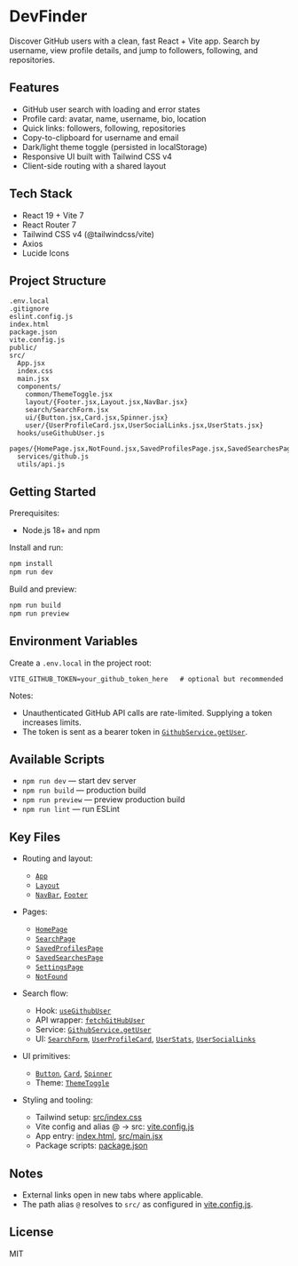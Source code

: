 # DevFinder

Discover GitHub users with a clean, fast React + Vite app. Search by username, view profile details, and jump to followers, following, and repositories.

## Features
- GitHub user search with loading and error states
- Profile card: avatar, name, username, bio, location
- Quick links: followers, following, repositories
- Copy-to-clipboard for username and email
- Dark/light theme toggle (persisted in localStorage)
- Responsive UI built with Tailwind CSS v4
- Client-side routing with a shared layout

## Tech Stack
- React 19 + Vite 7
- React Router 7
- Tailwind CSS v4 (@tailwindcss/vite)
- Axios
- Lucide Icons

## Project Structure
```
.env.local
.gitignore
eslint.config.js
index.html
package.json
vite.config.js
public/
src/
  App.jsx
  index.css
  main.jsx
  components/
    common/ThemeToggle.jsx
    layout/{Footer.jsx,Layout.jsx,NavBar.jsx}
    search/SearchForm.jsx
    ui/{Button.jsx,Card.jsx,Spinner.jsx}
    user/{UserProfileCard.jsx,UserSocialLinks.jsx,UserStats.jsx}
  hooks/useGithubUser.js
  pages/{HomePage.jsx,NotFound.jsx,SavedProfilesPage.jsx,SavedSearchesPage.jsx,SearchPage.jsx,SettingsPage.jsx}
  services/github.js
  utils/api.js
```

## Getting Started

Prerequisites:
- Node.js 18+ and npm

Install and run:
```sh
npm install
npm run dev
```
Build and preview:
```sh
npm run build
npm run preview
```

## Environment Variables
Create a `.env.local` in the project root:
```
VITE_GITHUB_TOKEN=your_github_token_here   # optional but recommended
```
Notes:
- Unauthenticated GitHub API calls are rate-limited. Supplying a token increases limits.
- The token is sent as a bearer token in [`GithubService.getUser`](src/services/github.js).

## Available Scripts
- `npm run dev` — start dev server
- `npm run build` — production build
- `npm run preview` — preview production build
- `npm run lint` — run ESLint

## Key Files
- Routing and layout:
  - [`App`](src/App.jsx)
  - [`Layout`](src/components/layout/Layout.jsx)
  - [`NavBar`](src/components/layout/NavBar.jsx), [`Footer`](src/components/layout/Footer.jsx)

- Pages:
  - [`HomePage`](src/pages/HomePage.jsx)
  - [`SearchPage`](src/pages/SearchPage.jsx)
  - [`SavedProfilesPage`](src/pages/SavedProfilesPage.jsx)
  - [`SavedSearchesPage`](src/pages/SavedSearchesPage.jsx)
  - [`SettingsPage`](src/pages/SettingsPage.jsx)
  - [`NotFound`](src/pages/NotFound.jsx)

- Search flow:
  - Hook: [`useGithubUser`](src/hooks/useGithubUser.js)
  - API wrapper: [`fetchGitHubUser`](src/utils/api.js)
  - Service: [`GithubService.getUser`](src/services/github.js)
  - UI: [`SearchForm`](src/components/search/SearchForm.jsx), [`UserProfileCard`](src/components/user/UserProfileCard.jsx), [`UserStats`](src/components/user/UserStats.jsx), [`UserSocialLinks`](src/components/user/UserSocialLinks.jsx)

- UI primitives:
  - [`Button`](src/components/ui/Button.jsx), [`Card`](src/components/ui/Card.jsx), [`Spinner`](src/components/ui/Spinner.jsx)
  - Theme: [`ThemeToggle`](src/components/common/ThemeToggle.jsx)

- Styling and tooling:
  - Tailwind setup: [src/index.css](src/index.css)
  - Vite config and alias @ -> src: [vite.config.js](vite.config.js)
  - App entry: [index.html](index.html), [src/main.jsx](src/main.jsx)
  - Package scripts: [package.json](package.json)

## Notes
- External links open in new tabs where applicable.
- The path alias `@` resolves to `src/` as configured in [vite.config.js](vite.config.js).

## License
MIT

